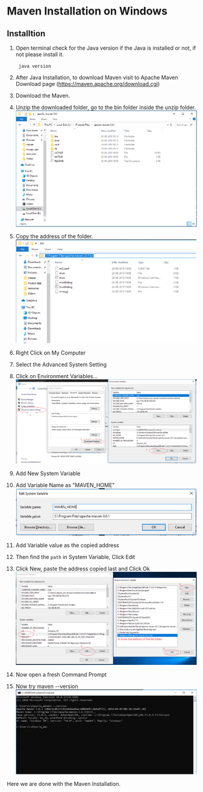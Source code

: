 # Maven Installation on Windows
## Installtion

1. Open terminal check for the Java version if the Java is installed or not, if not please install it.

        java version
2. After Java Installation, to download Maven visit to Apache Maven Download page (https://maven.apache.org/download.cgi)
3. Download the Maven.
4. Unzip the downloaded folder, go to the bin folder inside the unzip folder.
![Maven Unzip](https://github.com/aman7797/Infra/blob/master/Maven/img/mavenUnzip.PNG)
5. Copy the address of the folder.
![Maven Address](https://github.com/aman7797/Infra/blob/master/Maven/img/address.png)

6. Right Click on My Computer 
7. Select the Advanced System Setting
8. Click on Environment Variables...
![Enviroment Variable](https://github.com/aman7797/Infra/blob/master/Maven/img/enviromentvariable.png)

9. Add New System Variable
10. Add Variable Name as "MAVEN_HOME"
![Enviroment Variable Maven Setup](https://github.com/aman7797/Infra/blob/master/Maven/img/mavenHome.PNG)


11. Add Variable value as the copied address
12. Then find the `path` in System Variable, Click Edit
13. Click New, paste the address copied last and Click Ok
![Maven Path Address](https://github.com/aman7797/Infra/blob/master/Maven/img/pathAddress.png)

14. Now open a fresh Command Prompt 
15. Now try maven --version
![Maven Version](https://github.com/aman7797/Infra/blob/master/Maven/img/mavenVersion.PNG)

Here we are done with the Maven Installation.